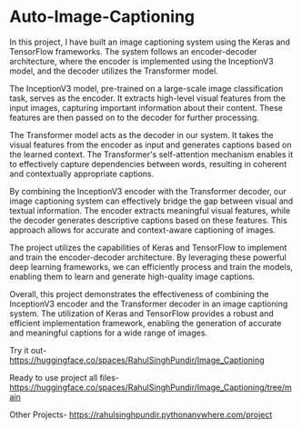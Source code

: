 # Auto-Image-Captioning

In this project, I have built an image captioning system using the Keras and TensorFlow frameworks. The system follows an encoder-decoder architecture, where the encoder is implemented using the InceptionV3 model, and the decoder utilizes the Transformer model.

The InceptionV3 model, pre-trained on a large-scale image classification task, serves as the encoder. It extracts high-level visual features from the input images, capturing important information about their content. These features are then passed on to the decoder for further processing.

The Transformer model acts as the decoder in our system. It takes the visual features from the encoder as input and generates captions based on the learned context. The Transformer's self-attention mechanism enables it to effectively capture dependencies between words, resulting in coherent and contextually appropriate captions.

By combining the InceptionV3 encoder with the Transformer decoder, our image captioning system can effectively bridge the gap between visual and textual information. The encoder extracts meaningful visual features, while the decoder generates descriptive captions based on these features. This approach allows for accurate and context-aware captioning of images.

The project utilizes the capabilities of Keras and TensorFlow to implement and train the encoder-decoder architecture. By leveraging these powerful deep learning frameworks, we can efficiently process and train the models, enabling them to learn and generate high-quality image captions.

Overall, this project demonstrates the effectiveness of combining the InceptionV3 encoder and the Transformer decoder in an image captioning system. The utilization of Keras and TensorFlow provides a robust and efficient implementation framework, enabling the generation of accurate and meaningful captions for a wide range of images. 

Try it out- https://huggingface.co/spaces/RahulSinghPundir/Image_Captioning

Ready to use project all files- https://huggingface.co/spaces/RahulSinghPundir/Image_Captioning/tree/main

Other Projects- https://rahulsinghpundir.pythonanywhere.com/project
